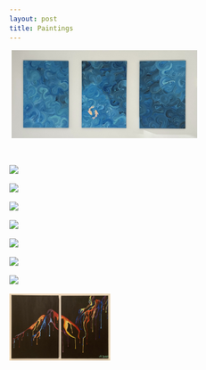 ```yaml
---
layout: post
title: Paintings
---
```

<img src="/images/paint1.png" alt="" style="width:24%;">   <img src="/images/fish_paint.jpg" alt="" style="width:66%;">    

<img src="/images/paint3.jpg" alt="" style="width:34.5%;">   <img src="/images/paint5.jpg" alt="" style="width:29%;">   <img src="/images/paint2.jpg" alt="" style="width:26.5%;">  




![](https://kyragunluk.github.io/images/paint4.jpg)










![](https://kyragunluk.github.io/images/paint5.5.png)










![](https://kyragunluk.github.io/images/paint6.jpg)










![](https://kyragunluk.github.io/images/paint7.png)










![](https://kyragunluk.github.io/images/paint8.jpg)











![](https://kyragunluk.github.io/images/paint9.jpg)










![](https://kyragunluk.github.io/images/paint10.jpg)








<img src="/images/girlpaint.jpg" alt="" style="width:36%;">    <img src="/images/paint11.jpg" alt="" style="width:16%;">    <img src="/images/paint12.png" alt="" style="width:17.5%;">    <img src="/images/paint13.png" alt="" style="width:17.5%;">    




















